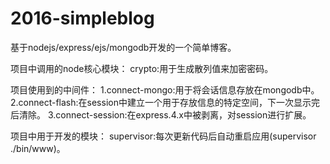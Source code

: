 # 2016-simpleblog
基于nodejs/express/ejs/mongodb开发的一个简单博客。

项目中调用的node核心模块：
crypto:用于生成散列值来加密密码。

项目使用到的中间件：
1.connect-mongo:用于将会话信息存放在mongodb中。
2.connect-flash:在session中建立一个用于存放信息的特定空间，下一次显示完后清除。
3.connect-session:在express.4.x中被剥离，对session进行扩展。

项目中用于开发的模块：
supervisor:每次更新代码后自动重启应用(supervisor ./bin/www)。

